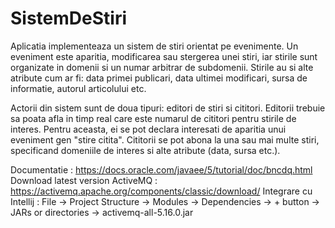 # SistemDeStiri

Aplicatia implementeaza un sistem de stiri orientat pe evenimente. Un
eveniment este aparitia, modificarea sau stergerea unei stiri, iar
stirile sunt organizate in domenii si un numar arbitrar de subdomenii.
Stirile au si alte atribute cum ar fi: data primei publicari, data
ultimei modificari, sursa de informatie, autorul articolului etc.

Actorii din sistem sunt de doua tipuri: editori de stiri si cititori.
Editorii trebuie sa poata afla in timp real care este numarul de
cititori pentru stirile de interes. Pentru aceasta, ei se pot declara
interesati de aparitia unui eveniment gen "stire citita". Cititorii se
pot abona la una sau mai multe stiri, specificand domeniile de interes
si alte atribute (data, sursa etc.).

Documentatie : https://docs.oracle.com/javaee/5/tutorial/doc/bncdq.html
Download latest version ActiveMQ : https://activemq.apache.org/components/classic/download/
Integrare cu Intellij : File -> Project Structure -> Modules -> Dependencies -> + button -> JARs or directories -> activemq-all-5.16.0.jar
